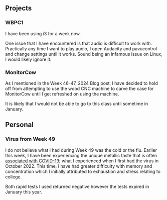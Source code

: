 
## Projects

### WBPC1
I have been using i3 for a week now. 

One issue that I have encountered is that audio is difficult to work with. Practically any time I want to play audio, I open Audacity and pavucontrol and change settings until it works. Sound being an infamous issue on Linux, I would likely ignore it.

### MonitorCow
As I mentioned in the Week 46-47, 2024 Blog post, I have decided to hold off from attempting to use the wood CNC machine to carve the case for MonitorCow until I get refreshed on using the machine.

It is likely that I would not be able to go to this class until sometime in January.

## Personal


### Virus from Week 49
I do not believe what I had during Week 49 was the cold or the flu. Earlier this week, I have been experiencing the unique metallic taste that is often [associated with COVID-19](https://pmc.ncbi.nlm.nih.gov/articles/PMC10859368/); what I experienced when I first had the virus in October 2022. This time, I have had greater difficulty with memory and concentration which I initially attributed to exhaustion and stress relating to college.

Both rapid tests I used returned negative however the tests expired in January this year.